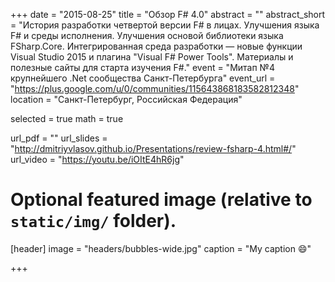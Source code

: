 +++
date = "2015-08-25"
title = "Обзор F# 4.0"
abstract = ""
abstract_short = "История разработки четвертой версии F# в лицах. Улучшения языка F# и среды исполнения. Улучшения основой библиотеки языка FSharp.Core. Интегрированная среда разработки — новые функции Visual Studio 2015 и плагина \"Visual F# Power Tools\". Материалы и полезные сайты для старта изучения F#."
event = "Митап №4 крупнейшего .Net сообщества Санкт-Петербурга"
event_url = "https://plus.google.com/u/0/communities/115643868183582812348"
location = "Санкт-Петербург, Российская Федерация"

selected = true
math = true

url_pdf = ""
url_slides = "http://dmitriyvlasov.github.io/Presentations/review-fsharp-4.html#/"
url_video = "https://youtu.be/iOItE4hR6jg"

# Optional featured image (relative to `static/img/` folder).
[header]
image = "headers/bubbles-wide.jpg"
caption = "My caption :smile:"

+++
